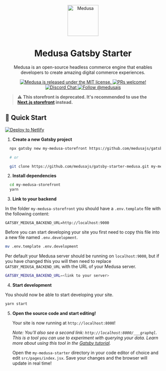 <p align="center">
  <a href="https://www.medusa-commerce.com">
    <img alt="Medusa" src="https://user-images.githubusercontent.com/7554214/153162406-bf8fd16f-aa98-4604-b87b-e13ab4baf604.png" width="100" />
  </a>
</p>
<h1 align="center">
  Medusa Gatsby Starter
</h1>
<p align="center">
Medusa is an open-source headless commerce engine that enables developers to create amazing digital commerce experiences.
</p>
<p align="center">
  <a href="https://github.com/medusajs/medusa/blob/master/LICENSE">
    <img src="https://img.shields.io/badge/license-MIT-blue.svg" alt="Medusa is released under the MIT license." />
  </a>
  <a href="https://github.com/medusajs/medusa/blob/master/CONTRIBUTING.md">
    <img src="https://img.shields.io/badge/PRs-welcome-brightgreen.svg?style=flat" alt="PRs welcome!" />
  </a>
  <a href="https://discord.gg/xpCwq3Kfn8">
    <img src="https://img.shields.io/badge/chat-on%20discord-7289DA.svg" alt="Discord Chat" />
  </a>
  <a href="https://twitter.com/intent/follow?screen_name=medusajs">
    <img src="https://img.shields.io/twitter/follow/medusajs.svg?label=Follow%20@medusajs" alt="Follow @medusajs" />
  </a>
</p>

> :warning: **This storefront is deprecated. It's recommended to use the [Next.js storefront](https://github.com/medusajs/nextjs-starter-medusa) instead.**

## 🚀 Quick Start

[![Deploy to Netlify](https://www.netlify.com/img/deploy/button.svg)](https://app.netlify.com/start/deploy?repository=https://github.com/medusajs/gatsby-starter-medusa)

1. **Create a new Gatsby project**

```zsh
  npx gatsby new my-medusa-storefront https://github.com/medusajs/gatsby-starter-medusa

  # or

  git clone https://github.com/medusajs/gatsby-starter-medusa.git my-medusa-storefront
```

2. **Install dependencies**

```zsh
  cd my-medusa-storefront
  yarn
```

3. **Link to your backend**

In the folder `my-medusa-storefront` you should have a `.env.template` file with the following content:

```shell
GATSBY_MEDUSA_BACKEND_URL=http://localhost:9000
```

Before you can start developing your site you first need to copy this file into a new file named `.env.development`.

```zsh
mv .env.template .env.development
```

Per default your Medusa server should be running on `localhost:9000`, but if you have changed this you will then need to replace `GATSBY_MEDUSA_BACKEND_URL` with the URL of your Medusa server.

```zsh
GATSBY_MEDUSA_BACKEND_URL=<link to your server>
```

4. **Start development**

You should now be able to start developing your site.

```zsh
yarn start
```

5. **Open the source code and start editing!**

   Your site is now running at `http://localhost:8000`!

   _Note: You'll also see a second link: _`http://localhost:8000/___graphql`_. This is a tool you can use to experiment with querying your data. Learn more about using this tool in the [Gatsby tutorial](https://www.gatsbyjs.com/tutorial/part-five/#introducing-graphiql)._

   Open the `my-medusa-starter` directory in your code editor of choice and edit `src/pages/index.jsx`. Save your changes and the browser will update in real time!
